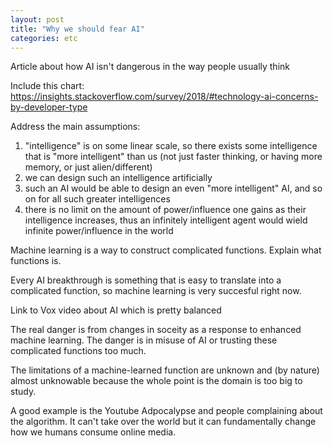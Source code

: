 ```yaml
---
layout: post
title: "Why we should fear AI"
categories: etc
---
```


Article about how AI isn't dangerous in the way people usually think

Include this chart: https://insights.stackoverflow.com/survey/2018/#technology-ai-concerns-by-developer-type

Address the main assumptions:

1. "intelligence" is on some linear scale, so there exists some intelligence that is "more intelligent" than us (not just faster thinking, or having more memory, or just alien/different)
2. we can design such an intelligence artificially
3. such an AI would be able to design an even "more intelligent" AI, and so on for all such greater intelligences
4. there is no limit on the amount of power/influence one gains as their intelligence increases, thus an infinitely intelligent agent would wield infinite power/influence in the world

Machine learning is a way to construct complicated functions. Explain what
functions is.

Every AI breakthrough is something that is easy to translate into a complicated
function, so machine learning is very succesful right now.

Link to Vox video about AI which is pretty balanced

The real danger is from changes in soceity as a response to enhanced machine
learning. The danger is in misuse of AI or trusting these complicated functions
too much.

The limitations of a machine-learned function are unknown and (by nature) almost
unknowable because the whole point is the domain is too big to study.

A good example is the Youtube Adpocalypse and people complaining about the
algorithm. It can't take over the world but it can fundamentally change how we
humans consume online media.

